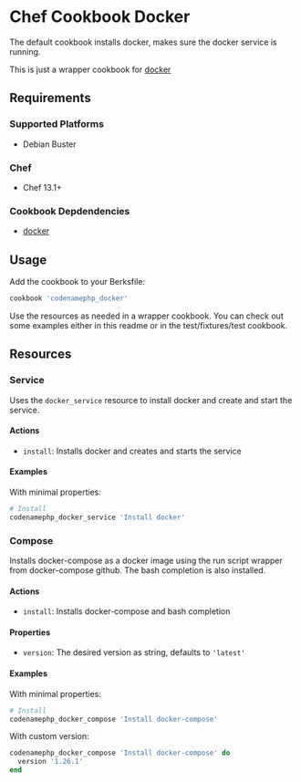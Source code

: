 # Chef Cookbook Docker

The default cookbook installs docker, makes sure the docker service is running.

This is just a wrapper cookbook for [docker][docker-github]

## Requirements

### Supported Platforms

- Debian Buster

### Chef

- Chef 13.1+

### Cookbook Depdendencies

- [docker][docker-github]

## Usage

Add the cookbook to your Berksfile:

```ruby
cookbook 'codenamephp_docker'
```

Use the resources as needed in a wrapper cookbook. You can check out some examples either in this readme or in the test/fixtures/test cookbook.

## Resources
### Service
Uses the `docker_service` resource to install docker and create and start the service.

#### Actions
- `install`: Installs docker and creates and starts the service

#### Examples
With minimal properties:
```ruby
# Install
codenamephp_docker_service 'Install docker'
```

### Compose
Installs docker-compose as a docker image using the run script wrapper from docker-compose github. The bash completion is also installed.

#### Actions
- `install`: Installs docker-compose and bash completion

#### Properties
- `version`: The desired version as string, defaults to `'latest'`

#### Examples
With minimal properties:
```ruby
# Install
codenamephp_docker_compose 'Install docker-compose'
```

With custom version:
```ruby
codenamephp_docker_compose 'Install docker-compose' do
  version '1.26.1'
end
```

[docker-github]: https://github.com/chef-cookbooks/docker
